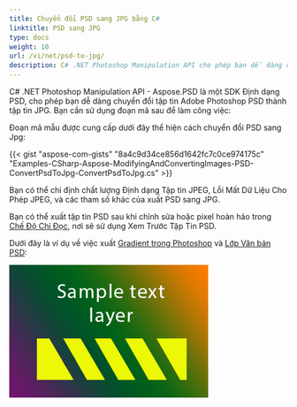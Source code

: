 ```yaml
---
title: Chuyển đổi PSD sang JPG bằng C#
linktitle: PSD sang JPG
type: docs
weight: 10
url: /vi/net/psd-to-jpg/
description: C# .NET Photoshop Manipulation API cho phép bạn dễ dàng chuyển đổi tập tin Adobe Photoshop PSD thành tập tin JPG. Vui lòng xem mã mẫu được cung cấp.
---
```


C# .NET Photoshop Manipulation API - Aspose.PSD là một SDK Định dạng PSD, cho phép bạn dễ dàng chuyển đổi tập tin Adobe Photoshop PSD thành tập tin JPG. Bạn cần sử dụng đoạn mã sau để làm công việc:

Đoạn mã mẫu được cung cấp dưới đây thể hiện cách chuyển đổi PSD sang Jpg:

{{< gist "aspose-com-gists" "8a4c9d34ce856d1642fc7c0ce974175c" "Examples-CSharp-Aspose-ModifyingAndConvertingImages-PSD-ConvertPsdToJpg-ConvertPsdToJpg.cs" >}}

Bạn có thể chỉ định chất lượng Định dạng Tập tin JPEG, Lỗi Mất Dữ Liệu Cho Phép JPEG, và các tham số khác của xuất PSD sang JPG.

Bạn có thể xuất tập tin PSD sau khi chỉnh sửa hoặc pixel hoàn hảo trong [Chế Độ Chỉ Đọc](https://reference.aspose.com/psd/net/aspose.psd.imageloadoptions/psdloadoptions/properties/readonlymode), nơi sẽ sử dụng Xem Trước Tập Tin PSD.

Dưới đây là ví dụ về việc xuất [Gradient trong Photoshop](/vi/psd/net/support-of-fill-layers/) và [Lớp Văn bản PSD](/vi/psd/net/working-with-text-layers/):

![todo:image_alt_text](psd-to-jpg_1.png)
